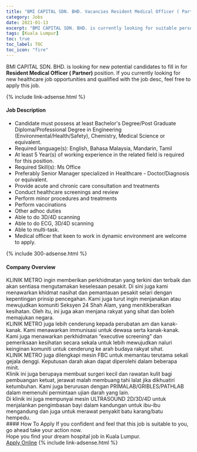 ```yaml
---
title: "BMI CAPITAL SDN. BHD. Vacancies Resident Medical Officer ( Partner)" 
category: Jobs 
date: 2021-01-13 
excerpt: "BMI CAPITAL SDN. BHD. is currently looking for suitable person to fill in the Resident Medical Officer ( Partner) which positioned at Kuala Lumpur" 
tags: [Kuala Lumpur] 
toc: true 
toc_label: TOC 
toc_icon: "fire" 
--- 
```


<p>BMI CAPITAL SDN. BHD. is looking for new potential candidates to fill in for <b>Resident Medical Officer ( Partner)</b> position. If you currently looking for new healthcare job opportunities and qualified with the job desc, feel free to apply this job.
</p>{% include link-adsense.html %} 
<div><div><h4>Job Description</h4></div><div><div><span><div><ul><li>Candidate must possess at least Bachelor's Degree/Post Graduate Diploma/Professional Degree in Engineering (Environmental/Health/Safety), Chemistry, Medical Science or equivalent.</li><li>Required language(s):&#160;English, Bahasa Malaysia, Mandarin, Tamil</li><li>At least 5&#160;Year(s) of working experience in the related field is required for this position.</li><li>Required Skill(s): Ms Office</li><li>Preferably Senior Manager specialized in Healthcare - Doctor/Diagnosis or equivalent.</li><li>Provide acute and chronic care consultation and treatments&#160;</li><li>Conduct healthcare screenings and review</li><li>Perform minor procedures and treatments&#160;</li><li>Perform vaccinations</li><li>Other adhoc duties</li><li>Able to do 3D/4D scanning</li><li>Able to do ECG, 3D/4D scanning</li><li>Able to multi-task.</li><li>Medical officer that keen to work in dynamic environment are welcome to apply.</li></ul></div></span></div></div></div> 
{% include 300-adsense.html %} 
<div><div><h4>Company Overview</h4></div><div><div><span><div><div>
<div>KLINIK METRO ingin memberikan perkhidmatan yang terkini dan terbaik dan akan sentiasa mengutamakan keselesaan pesakit. Di sini juga kami menawarkan khidmat nasihat dan pemantauan pesakit selari dengan kepentingan prinsip pencegahan. Kami juga turut ingin menjanakan atau mewujudkan komuniti Seksyen 24 Shah Alam, yang menitikberatkan kesihatan. Oleh itu, ini juga akan menjana rakyat yang sihat dan boleh memajukan negara.</div>
<div>KLINIK METRO juga lebih cenderung kepada perubatan am dan kanak-kanak. Kami menawarkan immunisasi untuk dewasa serta kanak-kanak. Kami juga menawarkan perkhidmatan &#8220;executive screening&#8221; dan pemeriksaan kesihatan secara sekala untuk lebih mewujudkan naluri keinginan komuniti untuk cenderung ke arah budaya rakyat sihat.</div>
<div>KLINIK METRO juga dilengkapi mesin FBC untuk memantau terutama sekali gejala denggi. Keputusan darah akan dapat diperolehi dalam beberapa minit.</div>
<div>Klinik ini juga berupaya membuat surgeri kecil dan rawatan kulit bagi pembuangan ketuat, jerawat malah membuang tahi lalat jika dikhuatiri ketumbuhan. Kami juga berurusan dengan PRIMALAB/GRIBLES/PATHLAB dalam memenuhi permintaan ujian darah yang lain.</div>
<div>Di klinik ini juga mempunyai mesin ULTRASOUND 2D/3D/4D untuk menjalankan pengimbasan bayi dalam kandungan untuk ibu-ibu mengandung dan juga untuk merawat penyakit batu karang/batu hempedu.&#160;&#160;</div>
</div></div></span></div></div></div> 
#### How To Apply 
If you confident and feel that this job is suitable to you, go ahead take your action now. <br/> 
Hope you find your dream hospital job in Kuala Lumpur. <br/> 
<a href="https://www.jobstreet.com.my/en/job/resident-medical-officer-partner-4460903?jobId=jobstreet-my-job-4460903&sectionRank=15&token=0~8e54fc56-e00e-4676-bf56-4a48ebf7814e&fr=SRP%20View%20In%20New%20Ta" class="btn btn--warning" target="_blank" rel="nofollow noopenner">Apply Online</a> 
{% include link-adsense.html %} 
